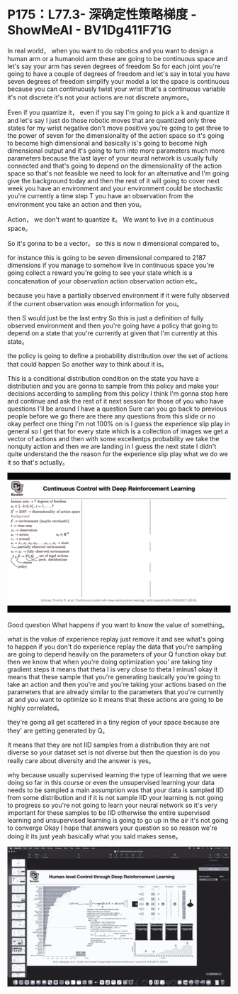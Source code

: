 # P175：L77.3- 深确定性策略梯度 - ShowMeAI - BV1Dg411F71G

In real world， when you want to do robotics and you want to design a human arm or a humanoid arm these are going to be continuous space and let's say your arm has seven degrees of freedom So for each joint you're going to have a couple of degrees of freedom and let's say in total you have seven degrees of freedom simplify your model a lot the space is continuous because you can continuously twist your wrist that's a continuous variable it's not discrete it's not your actions are not discrete anymore。

Even if you quantize it， even if you say I'm going to pick a k and quantize it and let's say I just do those robotic moves that are quantized only three states for my wrist negative don't move positive you're going to get three to the power of seven for the dimensionality of the action space so it's going to become high dimensional and basically is's going to become high dimensional output and it's going to turn into more parameters much more parameters because the last layer of your neural network is usually fully connected and that's going to depend on the dimensionality of the action space so that's not feasible we need to look for an alternative and I'm going give the background today and then the rest of it will going to cover next week you have an environment and your environment could be stochastic you're currently a time step T you have an observation from the environment you take an action and then you。

Action， we don't want to quantize it。 We want to live in a continuous space。

 So it's gonna to be a vector。 so this is now n dimensional compared to。

 for instance this is going to be seven dimensional compared to 2187 dimensions if you manage to somehow live in continuous space you're going collect a reward you're going to see your state which is a concatenation of your observation action observation action etc。

 because you have a partially observed environment if it were fully observed if the current observation was enough information for you。

 then S would just be the last entry So this is just a definition of fully observed environment and then you're going have a policy that going to depend on a state that you're currently at given that I'm currently at this state。

 the policy is going to define a probability distribution over the set of actions that could happen So another way to think about it is。

This is a conditional distribution condition on the state you have a distribution and you are gonna to sample from this policy and make your decisions according to sampling from this policy I think I'm gonna stop here and continue and ask the rest of it next session for those of you who have questions I'll be around I have a question Sure can you go back to previous people before we go there are there any questions from this slide or no okay perfect one thing I'm not 100% on is I guess the experience slip play in general so I get that for every state which is a collection of images we get a vector of actions and then with some excellentps probability we take the nonquty action and then we are landing in I guess the next state I didn't quite understand the the reason for the experience slip play what we do we it so that's actually。



![](img/25e795accde79bd0c1875bc70e9083b0_1.png)

Good question What happens if you want to know the value of something。

 what is the value of experience replay just remove it and see what's going to happen if you don't do experience replay the data that you're sampling are going to depend heavily on the parameters of your Q function okay but then we know that when you're doing optimization you' are taking tiny gradient steps it means that theta I is very close to theta I minus1 okay it means that these sample that you're generating basically you're going to take an action and then you're and you're taking your actions based on the parameters that are already similar to the parameters that you're currently at and you want to optimize so it means that these actions are going to be highly correlated。

 they're going all get scattered in a tiny region of your space because are they' are getting generated by Q。

It means that they are not IID samples from a distribution they are not diverse so your dataset set is not diverse but then the question is do you really care about diversity and the answer is yes。

 why because usually supervised learning the type of learning that we were doing so far in this course or even the unsupervised learning your data needs to be sampled a main assumption was that your data is sampled IID from some distribution and if it is not sample IID your learning is not going to progress so you're not going to learn your neural network so it's very important for these samples to be IID otherwise the entire supervised learning and unsupervised learning is going to go up in the air it's not going to converge Okay I hope that answers your question so so reason we're doing it its just yeah basically what you said makes sense。



![](img/25e795accde79bd0c1875bc70e9083b0_3.png)